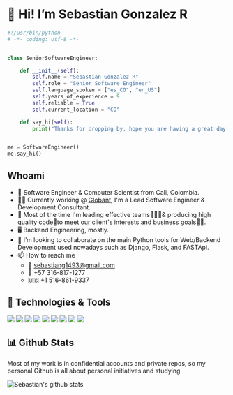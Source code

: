  # 👋 Hi! I’m Sebastian Gonzalez R
 
```python
#!/usr/bin/python
# -*- coding: utf-8 -*-


class SeniorSoftwareEngineer:

    def __init__(self):
        self.name = "Sebastian Gonzalez R"
        self.role = "Senior Software Engineer"
        self.language_spoken = ["es_CO", "en_US"]
        self.years_of_experience = 9
        self.reliable = True
        self.current_location = "CO"

    def say_hi(self):
        print("Thanks for dropping by, hope you are having a great day.")


me = SoftwareEngineer()
me.say_hi()
```
## Whoami

- 👀 Software Engineer & Computer Scientist from Cali, Colombia. 
- 👨‍💻 Currently working @ [Globant](https://www.globant.com/), I'm a Lead Software Engineer & Development Consultant.
- 🧰 Most of the time I'm leading effective teams🧑‍🤝‍🧑& producing high quality code🚀to meet our client's interests and business goals💼🥇.
- 🖥️ Backend Engineering, mostly.
- 💞️ I’m looking to collaborate on the main Python tools for Web/Backend Development used nowadays such as Django, Flask, and FASTApi.
- 📫 How to reach me
  - 📧 sebastiang1493@gmail.com
  - 📱 +57 316-817-1277
  - 🇺🇸  +1 516-861-9337
  
  
## 🔧 Technologies & Tools

![](https://img.shields.io/badge/OS-Linux-informational?style=flat&logo=linux&logoColor=white&color=6aa6f8)
![](https://img.shields.io/badge/Tools-Docker-informational?style=flat&logo=docker&logoColor=white&color=6aa6f8)
![](https://img.shields.io/badge/Shell-Bash-informational?style=flat&logo=gnu-bash&logoColor=white&color=6aa6f8)
![](https://img.shields.io/badge/Editor-VS_Code-informational?style=flat&logo=visual-studio-code&logoColor=white&color=6aa6f8)
![](https://img.shields.io/badge/Tools-AWS-%23FF9900.svg?style=flat&logo=amazon-aws&logoColor=white&color=6aa6f8)
![](https://img.shields.io/badge/Tools-PostgreSQL-informational?style=flat&logo=postgresql&logoColor=white&color=6aa6f8)
![](https://img.shields.io/badge/Code-Python-informational?style=flat&logo=python&logoColor=white&color=6aa6f8)
![](https://img.shields.io/badge/Code-JavaScript-informational?style=flat&logo=javascript&logoColor=white&color=6aa6f8)
![](https://img.shields.io/badge/Code-Golang-informational?style=flat&logo=go&logoColor=white&color=6aa6f8)

 
 ## 📊 Github Stats

Most of my work is in confidential accounts and private repos, so my personal Github is all about personal initiatives and studying

![Sebastian's github stats](https://github-readme-stats.vercel.app/api?username=sgonzalezr94&show_icons=true&title_color=ffc857&icon_color=8ac926&text_color=daf7dc&bg_color=151515&hide=issues&count_private=true&include_all_commits=true)





<!---
sgonzalezr94/sgonzalezr94 is a ✨ special ✨ repository because its `README.md` (this file) appears on your GitHub profile.
You can click the Preview link to take a look at your changes.
--->
